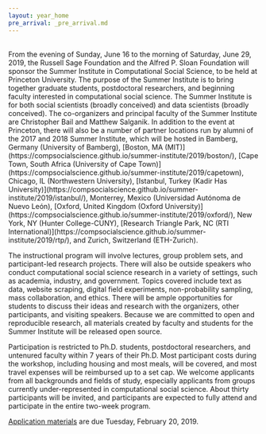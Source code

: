 ```yaml
---
layout: year_home
pre_arrival: _pre_arrival.md
---
```


<br>
From the evening of Sunday, June 16 to the morning of Saturday, June 29, 2019, the Russell Sage Foundation and the Alfred P. Sloan Foundation will sponsor the Summer Institute in Computational Social Science, to be held at Princeton  University. The purpose of the Summer Institute is to bring together graduate students, postdoctoral researchers, and beginning faculty interested in computational social science. The Summer Institute is for both social scientists (broadly conceived) and data scientists (broadly conceived).  The co-organizers and principal faculty of the Summer Institute are Christopher Bail and Matthew Salganik.  In addition to the event at Princeton, there will also be a number of partner locations run by alumni of the 2017 and 2018 Summer Institute, which will be hosted in Bamberg, Germany (University of Bamberg), [Boston, MA (MIT)](https://compsocialscience.github.io/summer-institute/2019/boston/), [Cape Town, South Africa (University of Cape Town)](https://compsocialscience.github.io/summer-institute/2019/capetown), Chicago, IL (Northwestern University), [Istanbul, Turkey (Kadir Has University)](https://compsocialscience.github.io/summer-institute/2019/istanbul/), Monterrey, Mexico (Universidad Autónoma de Nuevo León), [Oxford, United Kingdom (Oxford University)](https://compsocialscience.github.io/summer-institute/2019/oxford/), New York, NY (Hunter College-CUNY), [Research Triangle Park, NC (RTI International)](https://compsocialscience.github.io/summer-institute/2019/rtp/), and Zurich, Switzerland (ETH-Zurich).

The instructional program will involve lectures, group problem sets, and participant-led research projects. There will also be outside speakers who conduct computational social science research in a variety of settings, such as academia, industry, and government. Topics covered include text as data, website scraping, digital field experiments, non-probability sampling, mass collaboration, and ethics. There will be ample opportunities for students to discuss their ideas and research with the organizers, other participants, and visiting speakers. Because we are committed to open and reproducible research, all materials created by faculty and students for the Summer Institute will be released open source.

Participation is restricted to Ph.D. students, postdoctoral researchers, and untenured faculty within 7 years of their Ph.D. Most participant costs during the workshop, including housing and most meals, will be covered, and most travel expenses will be reimbursed up to a set cap. We welcome applicants from all backgrounds and fields of study, especially applicants from groups currently under-represented in computational social science.  About thirty participants will be invited, and participants are expected to fully attend and participate in the entire two-week program.


[Application materials](https://compsocialscience.github.io/summer-institute/2019/apply) are due Tuesday, February 20, 2019.

